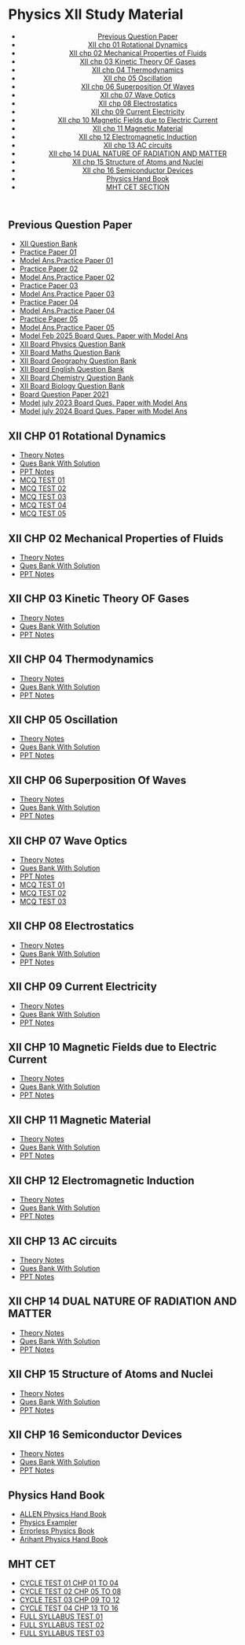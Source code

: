 <!DOCTYPE html>
<html lang="en">

<head>
    <meta charset="UTF-8">
    <meta name="viewport" content="width=device-width, initial-scale=1.0">
    <h1>Physics XII Study Material</h1>
    <link rel="stylesheet" href="styles.css">
</head>

<body>
    <header>
        <nav>
            <ul> 
                <li><a href="#pyq">Previous Question Paper</a></li>
                <li><a href="#CH01 Rotational Dynamics">XII chp 01 Rotational Dynamics</a></li>
                <li><a href="#CH02 Mechanical Properties of Fluids">XII chp 02 Mechanical Properties of Fluids</a></li>
                <li><a href="#CH03 Kinetic Theory OF Gases">XII chp 03 Kinetic Theory OF Gases</a></li>
                <li><a href="#CH04 Thermodynamics">XII chp 04 Thermodynamics</a></li>
                <li><a href="#CH05 Oscillation">XII chp 05 Oscillation</a></li>
                <li><a href="#CH06 Superposition Of Waves">XII chp 06 Superposition Of Waves</a></li>
                <li><a href="#CH07 Wave Optics">XII chp 07 Wave Optics</a></li>
                <li><a href="#CH08 Electrostatics">XII chp 08 Electrostatics</a></li>
                <li><a href="#CH09 Current Electricity">XII chp 09 Current Electricity</a></li>
                <li><a href="#CH10 Magnetic Fields due to Electric Current">XII chp 10 Magnetic Fields due to Electric Current</a></li>
                <li><a href="#CH11 Magnetic Material">XII chp 11 Magnetic Material</a></li>
                <li><a href="#CH12 Electromagnetic Induction">XII chp 12 Electromagnetic Induction</a></li>
                <li><a href="#CH13 AC circuits">XII chp 13 AC circuits</a></li>
                <li><a href="#CH14 DUAL NATURE OF RADIATION AND MATTER">XII chp 14 DUAL NATURE OF RADIATION AND MATTER</a></li>
                <li><a href="#CH15 Structure of Atoms and Nuclei">XII chp 15 Structure of Atoms and Nuclei</a></li>
                <li><a href="#CH16 Semiconductor Devices">XII chp 16 Semiconductor Devices</a></li>
                <li><a href="#Physics Hand Book">Physics Hand Book</a></li>
                <li><a href="#MHT CET TEST LINK">MHT CET SECTION</a></li>
            </ul>
        </nav>
    </header>
    <main>
        <section id="pyq">
            <h2>Previous Question Paper</h2>
            <ul>
                <li><a href="https://drive.google.com/file/d/1utkHfK7aX7mlvwbvujAk_Ylzmvhg0Tv3/view?usp=sharing">XII Question Bank</a></li>
                <li><a href="https://drive.google.com/file/d/11elVnPEsITs5qaQQj42WYnajniA-62Vv/view?usp=sharing">Practice Paper 01</a></li>
                <li><a href="https://drive.google.com/file/d/1vUMKqntcSPDi9XN9_ovWYLWMQpZDZLbt/view?usp=sharing">Model Ans.Practice Paper 01</a></li>
                <li><a href="https://drive.google.com/file/d/1wmBqJwWHtgZb61EA5GuVFYSF78Vp2cpx/view?usp=sharing">Practice Paper 02</a></li>
                <li><a href="https://drive.google.com/file/d/1XfR_-dY57w5UxIxPIJ2PLKxrYj1HxIA8/view?usp=sharing">Model Ans.Practice Paper 02</a></li>
                <li><a href="https://drive.google.com/file/d/11TnyJtkqV9dJy2uf6QytbwKwPVvjvzfF/view?usp=sharing">Practice Paper 03</a></li>
                <li><a href="https://drive.google.com/file/d/1PoA_8GjbXCEdVeK69tZppEXZZyHrP7qi/view?usp=sharing">Model Ans.Practice Paper 03</a></li>
                <li><a href="https://drive.google.com/file/d/1nlQKo91_adrbhsYFhYGR-GY_y8wXsJq4/view?usp=sharing">Practice Paper 04</a></li>
                <li><a href="https://drive.google.com/file/d/1nQYkycaMK008jS0nWxStAWJ-SypA1ocR/view?usp=sharing">Model Ans.Practice Paper 04</a></li>
                <li><a href="https://drive.google.com/file/d/1Lu9_z7MmUyvuLyCc4Y4lXTA8zu-Xk78-/view?usp=sharing">Practice Paper 05</a></li>
                <li><a href="https://drive.google.com/file/d/1qHe_dpVgvYcj9Icz5y5kL3dtxTVQN-M6/view?usp=sharing">Model Ans.Practice Paper 05</a></li>
                <li><a href="https://drive.google.com/file/d/1N1fW_1_c44-oQGPSAUJaeB8BIrQ0XLuO/view?usp=sharing">Model Feb 2025 Board Ques. Paper with Model Ans</a></li>
                <li><a href="https://drive.google.com/file/d/15Vm66r_jLvUJz8CuHgMkc5DyLoV_JZs5/view?usp=sharing">XII Board Physics Question Bank</a></li>
                <li><a href="https://drive.google.com/file/d/1334wVlEqMjrrIgO3l-p_txnT4IzU8bjO/view?usp=sharing">XII Board Maths Question Bank</a></li>
                <li><a href="https://drive.google.com/file/d/1MF1P1wJsE14pP8GS6HZ1hKXNbL49b6Zz/view?usp=sharing">XII Board Geography Question Bank</a></li>
                <li><a href="https://drive.google.com/file/d/1_JTshitbLoq5GOWrWJpHYdLMA_YTds2V/view?usp=sharing">XII Board English Question Bank</a></li>
                <li><a href="https://drive.google.com/file/d/1xhLpZlHZtUSRJ-bDF_JPXNsJSHMgJXce/view?usp=sharing">XII Board Chemistry Question Bank</a></li>
                <li><a href="https://drive.google.com/file/d/1X0oBO8IZDbxmuLRPRehsBCGuBmNMUmGx/view?usp=sharing">XII Board Biology Question Bank</a></li>
                <li><a href="https://drive.google.com/file/d/1R9oUPL0VklZQMgQ1RK-jUNz6ZWbghLta/view?usp=sharing">Board Question Paper 2021</a></li>
                <li><a href="https://drive.google.com/file/d/1AlPeIp7s1rNAac-de0LE_AOXleM0Momd/view?usp=sharing">Model july 2023 Board Ques. Paper with Model Ans</a></li>
                <li><a href="https://drive.google.com/file/d/1eYqzxFSyQvYOxLJPdAxd2HzIvyZKIz0P/view?usp=sharing">Model july 2024 Board Ques. Paper with Model Ans</a></li>
           </ul>
        </section>
        <section id="CH01 Rotational Dynamics">
            <h2>XII CHP 01 Rotational Dynamics</h2>
            <ul>
                <li><a href="https://drive.google.com/file/d/125M2B2C7vP1iEAbcXJFmcRvbKLgj2Emf/view?usp=sharing">Theory Notes</a></li>
                <li><a href="https://drive.google.com/file/d/10Wac8OeIPZD99-liHEjLLHLH0mkF4Vs6/view?usp=sharing">Ques Bank With Solution</a></li>
                <li><a href="https://drive.google.com/file/d/1g6HIMYsmadmdFdLVtAduY0N_7jsd2JVZ/view?usp=sharing">PPT Notes</a></li>
                <li><a href="https://forms.gle/2ovCs56PhUEHvge59">MCQ TEST 01</a></li>
                <li><a href="https://forms.gle/N7J9xG6HLSdcXXkd7">MCQ TEST 02</a></li>
                <li><a href="https://forms.gle/4JCoS96H7NYxCak39">MCQ TEST 03</a></li>
                <li><a href="https://forms.gle/74hdAv7yKTB7MWos9">MCQ TEST 04</a></li>
                <li><a href="https://docs.google.com/forms/d/e/1FAIpQLScGJ8Bje07c3ySxMaDNCNuHDtb4cuG39GQxF_passhQJ5zT6w/viewform?usp=sharing">MCQ TEST 05</a></li>
            </ul>
        </section>
        <section id="CH02 Mechanical Properties of Fluids">
            <h2>XII CHP 02 Mechanical Properties of Fluids</h2>
            <ul>
                <li><a href="https://drive.google.com/file/d/1gUE9aqP0axqTV5SebLBLSoHH_dsHG1xg/view?usp=sharing">Theory Notes</a></li>
                <li><a href="https://drive.google.com/file/d/1fcarcAwhToZ_8MT-Ly9GJMo-8BKOxWSu/view?usp=sharing">Ques Bank With Solution</a></li>
                <li><a href="https://drive.google.com/file/d/1pY8TxxppNVfyJE_OBCPKzzmH9RHlGSB4/view?usp=sharing">PPT Notes</a></li>
            </ul>
        </section>
        <section id="CH03 Kinetic Theory OF Gases">
            <h2>XII CHP 03 Kinetic Theory OF Gases</h2>
            <ul>
                <li><a href="https://drive.google.com/file/d/1ihhingyi-e02usoPJqC_UH9mkl8bBjfi/view?usp=sharing">Theory Notes</a></li>
                <li><a href="https://drive.google.com/file/d/1mLp-N3gEkGgh305-CXrXH2wlIoL8-jrK/view?usp=sharing">Ques Bank With Solution</a></li>
                <li><a href="https://drive.google.com/file/d/1mLp-N3gEkGgh305-CXrXH2wlIoL8-jrK/view?usp=sharing">PPT Notes</a></li>
           </ul>
        </section>
        <section id="CH04 Thermodynamics">
            <h2>XII CHP 04 Thermodynamics</h2>
            <ul>
                <li><a href="https://drive.google.com/file/d/1MVLZcZZzsek2oaePzua4rHH7lwMLSvoj/view?usp=sharing">Theory Notes</a></li>
                <li><a href="https://drive.google.com/file/d/1b5w8Yno4t6QZoOVYJAplktbvLw5oI9D9/view?usp=sharing">Ques Bank With Solution</a></li>
                <li><a href="https://drive.google.com/file/d/18Ob_9F9esxL7XKRXxRpkpkrvgybCKzQm/view?usp=sharing">PPT Notes</a></li>
           </ul>
        </section>
        <section id="CH05 Oscillation">
            <h2>XII CHP 05 Oscillation</h2>
            <ul>
                <li><a href="https://drive.google.com/file/d/1jGLeTeEJyTJVVQFPxpT-TGMR8h1UJ4yg/view?usp=sharing">Theory Notes</a></li>
                <li><a href="https://drive.google.com/file/d/1b51PXyBVzzrlWLszsaLMNWxku4g1RtZr/view?usp=sharing">Ques Bank With Solution</a></li>
                <li><a href="https://drive.google.com/file/d/1opeYoffz5uwsIa9etfYkvfyQuxOcYyVd/view?usp=sharing">PPT Notes</a></li>
           </ul>
        </section>
        <section id="CH06 Superposition Of Waves">
            <h2>XII CHP 06 Superposition Of Waves</h2>
            <ul>
                <li><a href="https://drive.google.com/file/d/1urBHPSgONsYETpdKX3l-taF-z9UX6u7C/view?usp=sharing">Theory Notes</a></li>
                <li><a href="https://drive.google.com/file/d/12LBBr1hNx9FcPLnwW87n3wqWDXeX7NaO/view?usp=sharing">Ques Bank With Solution</a></li>
                <li><a href="https://drive.google.com/file/d/1PfPeugfxonrIabnq2GeXspV3M4xWavsl/view?usp=sharing">PPT Notes</a></li>
           </ul>
        </section>
        <section id="CH07 Wave Optics">
            <h2>XII CHP 07 Wave Optics</h2>
            <ul>
                <li><a href="https://drive.google.com/file/d/1TOU-Mshp-5PPjodj-Q3LiW4Vf-GroDj9/view?usp=sharing">Theory Notes</a></li>
                <li><a href="https://drive.google.com/file/d/1vf9Saly9jLd4wlUrIBPUSeR_kHCMojl7/view?usp=sharing">Ques Bank With Solution</a></li>
                <li><a href="https://drive.google.com/file/d/1mIk0znpYxgXMlSi0uH4P5W2rqIf4sC4I/view?usp=sharing">PPT Notes</a></li>
                <li><a href="https://forms.gle/VbN6MqiFX7d7Ay2r5">MCQ TEST 01</a></li>
                <li><a href="https://forms.gle/VsLgiovipkZxK88n9">MCQ TEST 02</a></li>
                <li><a href="https://forms.gle/z5QXhVPEFAXLgbTn8">MCQ TEST 03</a></li>
           </ul>
        </section>
        <section id="CH08 Electrostatics">
            <h2>XII CHP 08 Electrostatics</h2>
            <ul>
                <li><a href="https://drive.google.com/file/d/1FuvvocQIWsWsuNE8qsOZ0wAlzY7Rcuvd/view?usp=sharing">Theory Notes</a></li>
                <li><a href="https://drive.google.com/file/d/1Ue1hcZAA8P_K7eTqDxtS91rOAT12eFr2/view?usp=sharing">Ques Bank With Solution</a></li>
                <li><a href="https://drive.google.com/file/d/1s4oMlwWG40iM4GApZyUaf4X2RyqhRo-7/view?usp=sharing">PPT Notes</a></li>
           </ul>
        </section>
        <section id="CH09 Current Electricity">
            <h2>XII CHP 09 Current Electricity</h2>
            <ul>
                <li><a href="https://drive.google.com/file/d/1gaXthr7QG-cq0ezLFlOQWnrs_I99wpHZ/view?usp=sharing">Theory Notes</a></li>
                <li><a href="https://drive.google.com/file/d/14JxhvzrUYYRYwHmeKhyiQSIf-OnET5iJ/view?usp=sharing">Ques Bank With Solution</a></li>
                <li><a href="https://drive.google.com/file/d/1JakqqBFYlTUs8XUQQ4eMsmhu5lMcUvWo/view?usp=sharing">PPT Notes</a></li>
           </ul>
        </section>
        <section id="CH10 Magnetic Fields due to Electric Current">
            <h2>XII CHP 10 Magnetic Fields due to Electric Current</h2>
            <ul>
                <li><a href="https://drive.google.com/file/d/1qtAH3u8qd_Yk2_j_Pe8oz__7tPV3N9NM/view?usp=sharing">Theory Notes</a></li>
                <li><a href="https://drive.google.com/file/d/1ZM-RDF3e1PwuwueyIgHo3lzMIZQQ6Wy0/view?usp=sharing">Ques Bank With Solution</a></li>
                <li><a href="https://drive.google.com/file/d/1zWP4Al71QL1trcaTVmyOLyTJJ34oYWwU/view?usp=sharing">PPT Notes</a></li>
           </ul>
        </section>
        <section id="CH11 Magnetic Material">
            <h2>XII CHP 11 Magnetic Material</h2>
            <ul>
                <li><a href="https://drive.google.com/file/d/1nTyjkyn3lrKGD2ffgezveRs5UmtARIaa/view?usp=sharing">Theory Notes</a></li>
                <li><a href="https://drive.google.com/file/d/1bUtTND1A8491A5HUpXyyaip5b7Nw_h7L/view?usp=sharing">Ques Bank With Solution</a></li>
                <li><a href="https://drive.google.com/file/d/1g6uzxfikklPYkqkHBMQECD9cBlkWURyy/view?usp=sharing">PPT Notes</a></li>
           </ul>
        </section>
        <section id="CH12 Electromagnetic Induction">
            <h2>XII CHP 12 Electromagnetic Induction</h2>
            <ul>
                <li><a href="https://drive.google.com/file/d/1wM-klMTP9bXpuxEVGauTzOaJw5R1ev5C/view?usp=sharing">Theory Notes</a></li>
                <li><a href="https://drive.google.com/file/d/1dxS6x-_VvM6qd3B2iocHAARsQYtvzVeB/view?usp=sharing">Ques Bank With Solution</a></li>
                <li><a href="https://drive.google.com/file/d/1jgseCHhKzJQbzCjRHOsWuef6THJ1iV5W/view?usp=sharing">PPT Notes</a></li>
           </ul>
        </section>
        <section id="CH13 AC circuits">
            <h2>XII CHP 13 AC circuits</h2>
            <ul>
                <li><a href="https://drive.google.com/file/d/18LqdirX04GoFKHPOBBswnR_MiEcZGWeY/view?usp=sharing">Theory Notes</a></li>
                <li><a href="https://drive.google.com/file/d/1DEG9yNhvxc5XaZdyYiWLLwq8ulNeRToa/view?usp=sharing">Ques Bank With Solution</a></li>
                <li><a href="https://drive.google.com/file/d/131W8vFtMjOgTuXqdFWln5f9Y62QJYld3/view?usp=sharing">PPT Notes</a></li>
           </ul>
        </section>
        <section id="CH14 DUAL NATURE OF RADIATION AND MATTER">
            <h2>XII CHP 14 DUAL NATURE OF RADIATION AND MATTER</h2>
            <ul>
                <li><a href="https://drive.google.com/file/d/1nl6gNJhr9KJh9Xd_c5x8j7WyR8nMeTtI/view?usp=sharing">Theory Notes</a></li>
                <li><a href="https://drive.google.com/file/d/1Aecc6eYOez0yPawQLS_sDh81JDGkpBQ4/view?usp=sharing">Ques Bank With Solution</a></li>
                <li><a href="https://drive.google.com/file/d/1Thv5mns39rZOX-G-UHPe-TxtWi1S1AWa/view?usp=sharing">PPT Notes</a></li>
           </ul>
        </section>
        <section id="CH15 Structure of Atoms and Nuclei">
            <h2>XII CHP 15 Structure of Atoms and Nuclei</h2>
            <ul>
                <li><a href="https://drive.google.com/file/d/1QwAnMYgnqABsXZ2v24q_lkzQPOU73NYT/view?usp=sharing">Theory Notes</a></li>
                <li><a href="https://drive.google.com/file/d/1d73xZE_xaL04tEm6jIlHtbo1FCj6QhGz/view?usp=sharing">Ques Bank With Solution</a></li>
                <li><a href="https://drive.google.com/file/d/1muagYfsI5-t97d_YBuZHLXIt-SQqBxUs/view?usp=sharing">PPT Notes</a></li>
           </ul>
        </section>
         <section id="CH16 Semiconductor Devices">
            <h2>XII CHP 16 Semiconductor Devices</h2>
            <ul>
                <li><a href="https://drive.google.com/file/d/1vv8uInIe0Eex8kbE69x6PPmdINizzFKR/view?usp=sharing">Theory Notes</a></li>
                <li><a href="https://drive.google.com/file/d/1PG-HUftyTkDwf2BUr30n4dBK3OyqIrB0/view?usp=sharing">Ques Bank With Solution</a></li>
                <li><a href="https://drive.google.com/file/d/1DZNsD1ZbGeOizD3LUqQnm5cTsHTWOExL/view?usp=sharing">PPT Notes</a></li>
           </ul>
        </section>
        <section id="Physics Hand Book">
            <h2>Physics Hand Book</h2>
            <ul>
                <li><a href="https://drive.google.com/file/d/1_YbJUFnosJjM-jNW4e7h8Zjmwu7P64eX/view?usp=sharing">ALLEN Physics Hand Book</a></li>
                <li><a href="https://drive.google.com/file/d/14X8FRVGLjRLvv0MTdzB9YHsOEhPK7vMT/view?usp=sharing">Physics Exampler</a></li>
                <li><a href="https://drive.google.com/file/d/1HJEMHC50esUx2iOYHJFZgAMyxPQxFhw-/view?usp=sharing">Errorless Physics Book</a></li>
                <li><a href="https://drive.google.com/file/d/1hh7WCoq0DYGW48FNAOWnqSzrU-LF4hbO/view?usp=sharing">Arihant Physics Hand Book</a></li>
           </ul>
        </section>
        <section id="MHT CET TEST LINK">
            <h2>MHT CET</h2>
            <ul>
                <li><a href="https://docs.google.com/forms/d/e/1FAIpQLSdxDPfLNyMm0nsiQQpgWx_Xu1aLWSMztbRCTCWWiExbt76XvA/viewform?usp=sharing">CYCLE TEST 01 CHP 01 TO 04</a></li>
                <li><a href="https://docs.google.com/forms/d/e/1FAIpQLSe3anPJ9rphDZxxQCciqZFVLJFuf4H6O--j57Nn8k4iLOUePg/viewform?usp=sharing">CYCLE TEST 02 CHP 05 TO 08</a></li> 
                <li><a href="https://docs.google.com/forms/d/e/1FAIpQLSem9Wp-F-CnL0Fk0M7uwz1z03rP1y96VLHabCDe45g8kwt8IQ/viewform?usp=sharing">CYCLE TEST 03 CHP 09 TO 12</a></li> 
                <li><a href="https://docs.google.com/forms/d/e/1FAIpQLSeMVFIZdJJucsatEPabF60UkS7GrVmLOqzWIV6-PBuGP7SmMQ/viewform?usp=sharing">CYCLE TEST 04 CHP 13 TO 16</a></li> 
                <li><a href="https://docs.google.com/forms/d/e/1FAIpQLScRyPHeUjIDT8ynfrAGRr7HYn6g0zSwCFoKDVufojansGiCTA/viewform?usp=sharing">FULL SYLLABUS TEST 01</a></li>
                <li><a href="https://docs.google.com/forms/d/e/1FAIpQLScel6qxY3kRXNndSGLtj9G8Dah7rN934MvIG97DQ8MzGQZ6Aw/viewform?usp=sharing">FULL SYLLABUS TEST 02</a></li>
                <li><a href="https://docs.google.com/forms/d/e/1FAIpQLSdvLK-C9YgPzxU5eoC0VZG1sgmw1ARx4T_-ufVyOMCiAm5P9Q/viewform?usp=sharing">FULL SYLLABUS TEST 03</a></li>
           </ul>
        </section>
        </main>
    </body>

</html>

